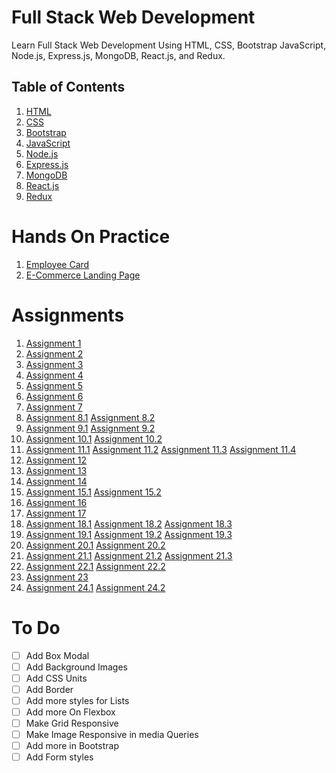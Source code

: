 # Full Stack Web Development
Learn Full Stack Web Development Using HTML, CSS, Bootstrap JavaScript, Node.js, Express.js, MongoDB, React.js, and Redux.

## Table of Contents
1. [HTML](01-HTML/README.md)
2. [CSS](02-CSS/README.md)
3. [Bootstrap](03-Bootstrap/README.md)
4. [JavaScript](04-JavaScript/README.md)
5. [Node.js](#nodejs)
6. [Express.js](#expressjs)
7. [MongoDB](#mongodb)
8. [React.js](#reactjs)
9. [Redux](#redux) 

 
# Hands On Practice
1. [Employee Card](https://vigneshvaranasi.github.io/FSWD/Hands-On-Practice/01-Employee%20Card/)
2. [E-Commerce Landing Page](https://vigneshvaranasi.github.io/FSWD/Hands-On-Practice/02-E-Commerce/)

# Assignments
1. [Assignment 1](https://vigneshvaranasi.github.io/FSWD/Assignments/01-Session/01-Assignment)
2. [Assignment 2](https://vigneshvaranasi.github.io/FSWD/Assignments/01-Session/02-Assignment)
3. [Assignment 3](https://vigneshvaranasi.github.io/FSWD/Assignments/01-Session/03-Assignment)
4. [Assignment 4](https://vigneshvaranasi.github.io/FSWD/Assignments/02-Session/04-1-Assignment)
5. [Assignment 5](https://vigneshvaranasi.github.io/FSWD/Assignments/02-Session/05-1-Assignment)
6. [Assignment 6](https://vigneshvaranasi.github.io/FSWD/Assignments/02-Session/06-Assignment)
7. [Assignment 7](https://vigneshvaranasi.github.io/FSWD/Assignments/03-Session/07-Assignment)
8. [Assignment 8.1](https://vigneshvaranasi.github.io/FSWD/Assignments/03-Session/08-1-Assignment)
[Assignment 8.2](https://vigneshvaranasi.github.io/FSWD/Assignments/03-Session/08-2-Assignment)
9. [Assignment 9.1](https://vigneshvaranasi.github.io/FSWD/Assignments/03-Session/09-1-Assignment)
[Assignment 9.2](https://vigneshvaranasi.github.io/FSWD/Assignments/03-Session/09-2-Assignment)
10. [Assignment 10.1](https://vigneshvaranasi.github.io/FSWD/Assignments/04-Session/10-1-Assignment)
[Assignment 10.2](https://vigneshvaranasi.github.io/FSWD/Assignments/04-Session/10-2-Assignment)
11. [Assignment 11.1](https://vigneshvaranasi.github.io/FSWD/Assignments/04-Session/11-1-Assignment)
[Assignment 11.2](https://vigneshvaranasi.github.io/FSWD/Assignments/04-Session/11-2-Assignment)
[Assignment 11.3](https://vigneshvaranasi.github.io/FSWD/Assignments/04-Session/11-3-Assignment)
[Assignment 11.4](https://vigneshvaranasi.github.io/FSWD/Assignments/04-Session/11-4-Assignment)
12. [Assignment 12](https://vigneshvaranasi.github.io/FSWD/Assignments/05-Session/12-Assignment)
13. [Assignment 13](https://vigneshvaranasi.github.io/FSWD/Assignments/05-Session/13-Assignment)
14. [Assignment 14](https://vigneshvaranasi.github.io/FSWD/Assignments/05-Session/14-Assignment)
15. [Assignment 15.1](https://vigneshvaranasi.github.io/FSWD/Assignments/05-Session/15-1-Assignment)
[Assignment 15.2](https://vigneshvaranasi.github.io/FSWD/Assignments/05-Session/15-2-Assignment)
16. [Assignment 16](https://vigneshvaranasi.github.io/FSWD/Assignments/05-Session/16-Assignment)
17. [Assignment 17](https://vigneshvaranasi.github.io/FSWD/Assignments/05-Session/17-Assignment)
18. [Assignment 18.1](https://vigneshvaranasi.github.io/FSWD/Assignments/06-Session/18-Assignments/18-1-Assignment)
[Assignment 18.2](https://vigneshvaranasi.github.io/FSWD/Assignments/06-Session/18-Assignments/18-2-Assignment)
[Assignment 18.3](https://vigneshvaranasi.github.io/FSWD/Assignments/06-Session/18-Assignments/18-3-Assignment)
19. [Assignment 19.1](https://vigneshvaranasi.github.io/FSWD/Assignments/06-Session/19-Assignments/19-1-Assignment)
[Assignment 19.2](https://vigneshvaranasi.github.io/FSWD/Assignments/06-Session/19-Assignments/19-2-Assignment)
[Assignment 19.3](https://vigneshvaranasi.github.io/FSWD/Assignments/06-Session/19-Assignments/19-3-Assignment)
20. [Assignment 20.1](https://vigneshvaranasi.github.io/FSWD/Assignments/06-Session/20-Assignments/20-1-Assignment)
[Assignment 20.2](https://vigneshvaranasi.github.io/FSWD/Assignments/06-Session/20-Assignments/20-2-Assignment)
21. [Assignment 21.1](https://vigneshvaranasi.github.io/FSWD/Assignments/06-Session/21-Assignments/21-1-Assignment)
[Assignment 21.2](https://vigneshvaranasi.github.io/FSWD/Assignments/06-Session/21-Assignments/21-2-Assignment)
[Assignment 21.3](https://vigneshvaranasi.github.io/FSWD/Assignments/06-Session/21-Assignments/21-3-Assignment)
22. [Assignment 22.1](https://vigneshvaranasi.github.io/FSWD/Assignments/07-Session/22-1-Assignment)
[Assignment 22.2](https://vigneshvaranasi.github.io/FSWD/Assignments/07-Session/22-2-Assignment)
23. [Assignment 23](https://vigneshvaranasi.github.io/FSWD/Assignments/07-Session/23-Assignment)
24. [Assignment 24.1](https://vigneshvaranasi.github.io/FSWD/Assignments/07-Session/24-1-Assignment)
[Assignment 24.2](https://vigneshvaranasi.github.io/FSWD/Assignments/07-Session/24-2-Assignment)
# To Do
- [ ] Add Box Modal
- [ ] Add Background Images
- [ ] Add CSS Units
- [ ] Add Border
- [ ] Add more styles for Lists
- [ ] Add more On Flexbox
- [ ] Make Grid Responsive
- [ ] Make Image Responsive in media Queries
- [ ] Add more in Bootstrap
- [ ] Add Form styles